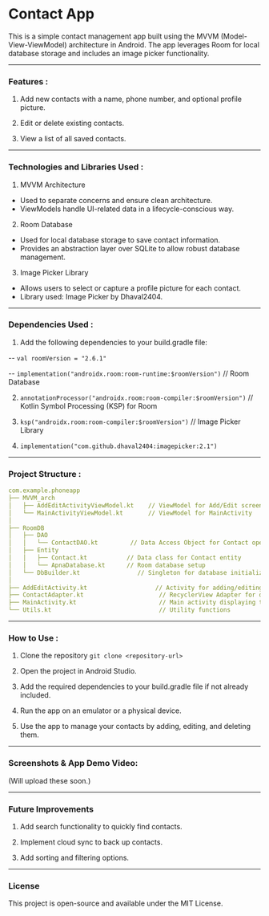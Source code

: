 # Contact App

This is a simple contact management app built using the MVVM (Model-View-ViewModel) architecture in Android. The app leverages Room for local database storage and includes an image picker functionality.

---

### Features :

1. Add new contacts with a name, phone number, and optional profile picture.

2. Edit or delete existing contacts.

3. View a list of all saved contacts.

---

### Technologies and Libraries Used :

1. MVVM Architecture
- Used to separate concerns and ensure clean architecture.
- ViewModels handle UI-related data in a lifecycle-conscious way.

2. Room Database
- Used for local database storage to save contact information.
- Provides an abstraction layer over SQLite to allow robust database management.

3. Image Picker Library
- Allows users to select or capture a profile picture for each contact.
- Library used: Image Picker by Dhaval2404.

---

### Dependencies Used :

1. Add the following dependencies to your build.gradle file:

-- ```val roomVersion = "2.6.1"``` 

-- ```implementation("androidx.room:room-runtime:$roomVersion")``` // Room Database

2. ```annotationProcessor("androidx.room:room-compiler:$roomVersion")``` // Kotlin Symbol Processing (KSP) for Room

3. ```ksp("androidx.room:room-compiler:$roomVersion")``` // Image Picker Library

4. ```implementation("com.github.dhaval2404:imagepicker:2.1")```

---

### Project Structure :

```yaml
com.example.phoneapp
├── MVVM_arch
│   ├── AddEditActivityViewModel.kt    // ViewModel for Add/Edit screen
│   └── MainActivityViewModel.kt       // ViewModel for MainActivity
│
├── RoomDB
│   ├── DAO
│   │   └── ContactDAO.kt         // Data Access Object for Contact operations
│   ├── Entity
│   │   ├── Contact.kt           // Data class for Contact entity
│   │   └── ApnaDatabase.kt      // Room database setup
│   └── DbBuilder.kt                // Singleton for database initialization
│
├── AddEditActivity.kt                   // Activity for adding/editing a contact
├── ContactAdapter.kt                     // RecyclerView Adapter for displaying contacts
├── MainActivity.kt                       // Main activity displaying the contact list
└── Utils.kt                              // Utility functions
```

---

### How to Use :
1. Clone the repository
```git clone <repository-url>```

2. Open the project in Android Studio.

3. Add the required dependencies to your build.gradle file if not already included.

4. Run the app on an emulator or a physical device.

5. Use the app to manage your contacts by adding, editing, and deleting them.

---

### Screenshots & App Demo Video:

(Will upload these soon.)

---

### Future Improvements

1. Add search functionality to quickly find contacts.

2. Implement cloud sync to back up contacts.

3. Add sorting and filtering options.

---

### License

This project is open-source and available under the MIT License.
